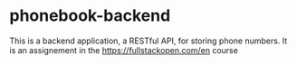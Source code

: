 # phonebook-backend
This is a backend application, a RESTful API, for storing phone numbers. It is an assignement in the https://fullstackopen.com/en course 
